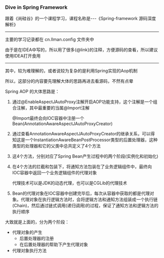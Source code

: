 ### Dive in Spring Framework

跟着《尚硅谷》的一个课程学习，课程名称是---《Spring-framework 源码深度解析》

---

主要的学习记录都在 cn.llman.config 文件夹中

由于是在IDEA中写的，所以用了很多{@link}的注释，方便源码的查看，所以建议使用IDEA打开食用

---

其中，较为难理解的，或者说较为复杂的是利用Spring实现的Aop机制

所以，这部分的内容要先理解大体的思路再进去看源码，不然有点晕

Spring AOP 的大体思路是：

1. 通过@EnableAspectJAutoProxy注解开启AOP功能支持，这个注解是一个组合注解，其中最重要的当属@Import注解

   @Import最终会向IOC容器中注册一个Bean(AnnotationAwareAspectJAutoProxyCreator)

2. 通过查看AnnotationAwareAspectJAutoProxyCreator的继承关系，可以得知这是一个InstantiationAwareBeanPostProcessor类型的后置处理器，这种类型的处理器和它的父类中总共定义了4个方法

3. 这4个方法，分别对应了Spring Bean产生过程中的两个阶段(实例化和初始化)

4. 在4个方法的拦截和包装下，将通知方法包装在了业务逻辑组件中，最终向IOC容器中返回一个业务逻辑组件的代理对象

   代理技术可以是JDK的动态代理，也可以是CGLib的代理技术

5. Bean的代理对象在IOC容器中创建完毕后，每次从容器中获取的都是代理对象。代理对象在执行逻辑方法时，会将逻辑方法和通知方法组装成一个执行链(Chain)，然后通过链式调用(递归调用)的过程，保证了通知方法和逻辑方法的执行顺序

大致就是上面的，分为两个阶段：

- 代理对象的产生
  - 后置处理器的注册
  - 在后置处理器的帮助下产生代理对象
- 代理对象执行方法